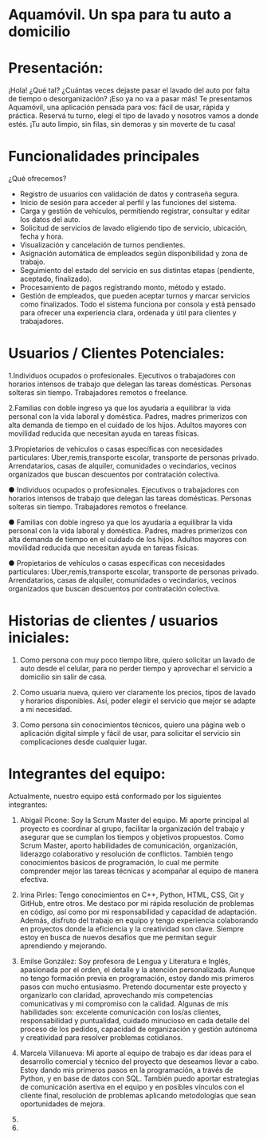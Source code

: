 # Aquamóvil. Un spa para tu auto a domicilio

# Presentación:
¡Hola! ¿Qué tal?
¿Cuántas veces dejaste pasar el lavado del auto por falta de tiempo o desorganización? ¡Eso ya no va a pasar más!
Te presentamos Aquamóvil, una aplicación pensada para vos: fácil de usar, rápida y práctica. Reservá tu turno, elegí el tipo de lavado y nosotros vamos a donde estés.
¡Tu auto limpio, sin filas, sin demoras y sin moverte de tu casa!

# Funcionalidades principales
¿Qué ofrecemos?
* Registro de usuarios con validación de datos y contraseña segura.
* Inicio de sesión para acceder al perfil y las funciones del sistema.
* Carga y gestión de vehículos, permitiendo registrar, consultar y editar los datos del auto.
* Solicitud de servicios de lavado eligiendo tipo de servicio, ubicación, fecha y hora.
* Visualización y cancelación de turnos pendientes.
* Asignación automática de empleados según disponibilidad y zona de trabajo.
* Seguimiento del estado del servicio en sus distintas etapas (pendiente, aceptado, finalizado).
* Procesamiento de pagos registrando monto, método y estado.
* Gestión de empleados, que pueden aceptar turnos y marcar servicios como finalizados.
Todo el sistema funciona por consola y está pensado para ofrecer una experiencia clara, ordenada y útil para clientes y trabajadores.

# Usuarios / Clientes Potenciales:
1.Individuos ocupados o profesionales. Ejecutivos o trabajadores con horarios intensos de trabajo que delegan las tareas domésticas. Personas solteras sin tiempo. Trabajadores remotos o freelance.

2.Familias con doble ingreso ya que los ayudaría a equilibrar la vida personal con la vida laboral y doméstica. Padres, madres primerizos con alta demanda de tiempo en el cuidado de los hijos. Adultos mayores con movilidad reducida que necesitan ayuda en tareas físicas.

3.Propietarios de vehículos o casas específicas con necesidades particulares: Uber,remis,transporte escolar, transporte de personas privado. Arrendatarios, casas de alquiler, comunidades o vecindarios, vecinos organizados que buscan descuentos por contratación colectiva.

● Individuos ocupados o profesionales. Ejecutivos o trabajadores con horarios intensos de trabajo que delegan las tareas domésticas. Personas solteras sin tiempo. Trabajadores remotos o freelance.

● Familias con doble ingreso ya que los ayudaría a equilibrar la vida personal con la vida laboral y doméstica. Padres, madres primerizos con alta demanda de tiempo en el cuidado de los hijos. Adultos mayores con movilidad reducida que necesitan ayuda en tareas físicas.

● Propietarios de vehículos o casas específicas con necesidades particulares: Uber,remis,transporte escolar, transporte de personas privado. Arrendatarios, casas de alquiler, comunidades o vecindarios, vecinos organizados que buscan descuentos por contratación colectiva.

# Historias de clientes / usuarios iniciales:
1) Como persona con muy poco tiempo libre, quiero solicitar un lavado de auto desde el celular, para no perder tiempo y aprovechar el servicio a domicilio sin salir de casa.

2) Como usuaria nueva, quiero ver claramente los precios, tipos de lavado y horarios disponibles. Así, poder elegir el servicio que mejor se adapte a mi necesidad.

3) Como persona sin conocimientos técnicos, quiero una página web o aplicación digital simple y fácil de usar, para solicitar el servicio sin complicaciones desde cualquier lugar.

# Integrantes del equipo:
Actualmente, nuestro equipo está conformado por los siguientes integrantes:

1) Abigail Picone: Soy la Scrum Master del equipo. Mi aporte principal al proyecto es coordinar al grupo, facilitar la organización del trabajo y asegurar que se cumplan los tiempos y objetivos propuestos. Como Scrum Master, aporto habilidades de comunicación, organización, liderazgo colaborativo y resolución de conflictos. También tengo conocimientos básicos de programación, lo cual me permite comprender mejor las tareas técnicas y acompañar al equipo de manera efectiva.

2) Irina Pirles: Tengo conocimientos en C++, Python, HTML, CSS, Git y GitHub, entre otros. Me destaco por mi rápida resolución de problemas en código, así como por mi responsabilidad y capacidad de adaptación. Además, disfruto del trabajo en equipo y tengo experiencia colaborando en proyectos donde la eficiencia y la creatividad son clave. Siempre estoy en busca de nuevos desafíos que me permitan seguir aprendiendo y mejorando.

3) Emilse González: Soy profesora de Lengua y Literatura e Inglés, apasionada por el orden, el detalle y la atención personalizada. Aunque no tengo formación previa en programación, estoy dando mis primeros pasos con mucho entusiasmo. Pretendo documentar este proyecto y organizarlo con claridad, aprovechando mis competencias comunicativas y mi compromiso con la calidad. Algunas de mis habilidades son: excelente comunicación con los/as clientes, responsabilidad y puntualidad, cuidado minucioso en cada detalle del proceso de los pedidos, capacidad de organización y gestión autónoma y creatividad para resolver problemas cotidianos.

4)  Marcela Villanueva: Mi aporte al equipo de trabajo es dar ideas para el desarrollo comercial y técnico del proyecto que deseamos llevar a cabo. Estoy dando mis primeros pasos en la programación, a través de Python, y en base de datos con SQL. También puedo aportar estrategias de comunicación asertiva en el equipo y en posibles vínculos con el cliente final, resolución de problemas aplicando metodologías que sean oportunidades de mejora.
5) 

6)
